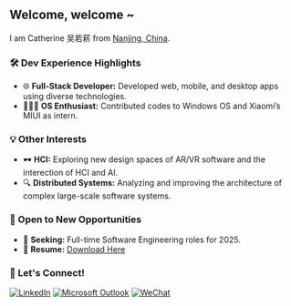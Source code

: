 ## Welcome, welcome ~
I am Catherine 吴若菥 from [Nanjing, China](https://www.google.com/maps/place/%E4%B8%AD%E5%9B%BD%E6%B1%9F%E8%8B%8F%E7%9C%81%E5%8D%97%E4%BA%AC%E5%B8%82/@17.5126382,77.2950694,3z/data=!4m5!3m4!1s0x35b58c9b668dcd83:0x8ffbb60b79df1b06!8m2!3d32.0583799!4d118.79647).

### 🛠️ Dev Experience Highlights
- 🌐 **Full-Stack Developer:** Developed web, mobile, and desktop apps using diverse technologies.
- 👩🏻‍💻 **OS Enthusiast:** Contributed codes to Windows OS and Xiaomi’s MIUI as intern.

### 💡 Other Interests
- 🕶️ **HCI:** Exploring new design spaces of AR/VR software and the interection of HCI and AI.
- 🔍 **Distributed Systems:** Analyzing and improving the architecture of complex large-scale software systems.

### 🌟 Open to New Opportunities
- 👀 **Seeking:** Full-time Software Engineering roles for 2025.
- 📄 **Resume:** [Download Here](https://github.com/catherineruoxiwu/catherineruoxiwu/blob/main/Catherine_Wu_Resume_v7.pdf)

### 🤝 Let's Connect!
[![LinkedIn](https://img.shields.io/badge/LinkedIn-0077B5?style=for-the-badge&logo=linkedin&logoColor=white)](https://www.linkedin.com/in/ruoxi-catherine-wu/)
[![Microsoft Outlook](https://img.shields.io/badge/Microsoft_Outlook-0078D4?style=for-the-badge&logo=microsoft-outlook&logoColor=white)](mailto:ruoxi.wu@uwaterloo.ca)
[![WeChat](https://img.shields.io/badge/WeChat-07C160?style=for-the-badge&logo=wechat&logoColor=white)](https://github.com/catherineruoxiwu/catherineruoxiwu/blob/main/wechat_qr_code.png)
